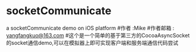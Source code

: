 # socketCommunicate
a socketCommunicate  demo on iOS platform
#作者 :Mike
#作者邮箱 : yangfangkuo@163.com
#这个是一个简单的基于第三方的CocoaAsyncSocket的socket通信demo,可以在模拟器上即可实现客户端和服务端通信代码尝试
